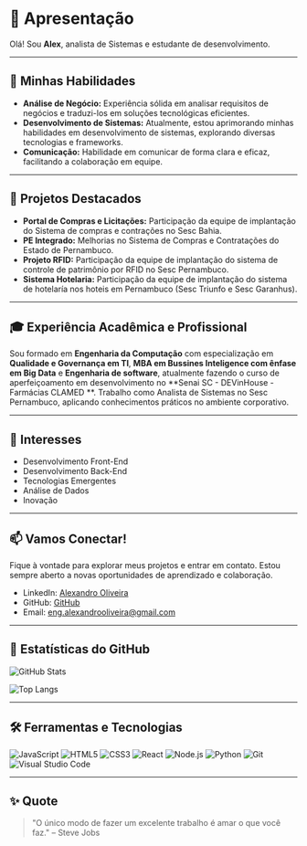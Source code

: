 # 🌟 Apresentação

Olá! Sou **Alex**, analista de Sistemas e estudante de desenvolvimento.

---

## 🚀 Minhas Habilidades

- **Análise de Negócio:** Experiência sólida em analisar requisitos de negócios e traduzi-los em soluções tecnológicas eficientes.
- **Desenvolvimento de Sistemas:** Atualmente, estou aprimorando minhas habilidades em desenvolvimento de sistemas, explorando diversas tecnologias e frameworks.
- **Comunicação:** Habilidade em comunicar de forma clara e eficaz, facilitando a colaboração em equipe.

---

## 📌 Projetos Destacados

- **Portal de Compras e Licitações:** Participação da equipe de implantação do Sistema de compras e contrações no Sesc Bahia.
- **PE Integrado:** Melhorias no Sistema de Compras e Contratações do Estado de Pernambuco.
- **Projeto RFID:** Participação da equipe de implantação do sistema de controle de patrimônio por RFID no Sesc Pernambuco.
- **Sistema Hotelaria:** Participação da equipe de implantação do sistema de hotelaría nos hoteis em Pernambuco (Sesc Triunfo e Sesc Garanhus).

---

## 🎓 Experiência Acadêmica e Profissional

Sou formado em **Engenharia da Computação** com especialização em **Qualidade e Governança em TI**, **MBA em Bussines Inteligence com ênfase em Big Data** e **Engenharia de software**, atualmente fazendo o curso de aperfeiçoamento em desenvolvimento no  **Senai SC - DEVinHouse - Farmácias CLAMED **. Trabalho como Analista de Sistemas no Sesc Pernambuco, aplicando conhecimentos práticos no ambiente corporativo.

---

## 🌱 Interesses

- Desenvolvimento Front-End
- Desenvolvimento Back-End
- Tecnologias Emergentes
- Análise de Dados
- Inovação

---

## 📫 Vamos Conectar!

Fique à vontade para explorar meus projetos e entrar em contato. Estou sempre aberto a novas oportunidades de aprendizado e colaboração.

- LinkedIn: [Alexandro Oliveira](https://www.linkedin.com/in/eng-alexandrooliveira/)
- GitHub: [GitHub](https://github.com/seu-usuario)
- Email: [eng.alexandrooliveira@gmail.com](mailto:eng.alexandrooliveira@gmail.com)

---

## 🌟 Estatísticas do GitHub

![GitHub Stats](https://github-readme-stats.vercel.app/api?username=seu-usuario&show_icons=true&theme=radical)

![Top Langs](https://github-readme-stats.vercel.app/api/top-langs/?username=seu-usuario&layout=compact&theme=radical)

---

## 🛠️ Ferramentas e Tecnologias

![JavaScript](https://img.shields.io/badge/-JavaScript-F7DF1E?style=flat-square&logo=javascript&logoColor=black)
![HTML5](https://img.shields.io/badge/-HTML5-E34F26?style=flat-square&logo=html5&logoColor=white)
![CSS3](https://img.shields.io/badge/-CSS3-1572B6?style=flat-square&logo=css3)
![React](https://img.shields.io/badge/-React-61DAFB?style=flat-square&logo=react&logoColor=black)
![Node.js](https://img.shields.io/badge/-Node.js-339933?style=flat-square&logo=node.js&logoColor=white)
![Python](https://img.shields.io/badge/-Python-3776AB?style=flat-square&logo=python&logoColor=white)
![Git](https://img.shields.io/badge/-Git-F05032?style=flat-square&logo=git&logoColor=white)
![Visual Studio Code](https://img.shields.io/badge/-VS%20Code-007ACC?style=flat-square&logo=visual-studio-code&logoColor=white)

---

## ✨ Quote

> "O único modo de fazer um excelente trabalho é amar o que você faz." – Steve Jobs



